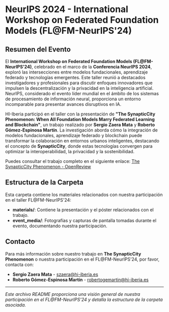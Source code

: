 # NeurIPS 2024 - International Workshop on Federated Foundation Models (FL@FM-NeurIPS'24)

## Resumen del Evento

El **International Workshop on Federated Foundation Models (FL@FM-NeurIPS'24)**, celebrado en el marco de la **Conferencia NeurIPS 2024**, exploró las intersecciones entre modelos fundacionales, aprendizaje federado y tecnologías emergentes. Este taller reunió a destacados investigadores y profesionales para discutir enfoques innovadores que impulsen la descentralización y la privacidad en la inteligencia artificial. NeurIPS, considerado el evento líder mundial en el ámbito de los sistemas de procesamiento de información neural, proporciona un entorno incomparable para presentar avances disruptivos en IA.

HI-Iberia participó en el taller con la presentación de **"The SynapticCity Phenomenon: When All Foundation Models Marry Federated Learning and Blockchain"**, un trabajo realizado por **Sergio Zaera Mata** y **Roberto Gómez-Espinosa Martín**. La investigación aborda cómo la integración de modelos fundacionales, aprendizaje federado y blockchain puede transformar la colaboración en entornos urbanos inteligentes, destacando el concepto de **SynapticCity**, donde estas tecnologías convergen para optimizar la interoperabilidad, la privacidad y la sostenibilidad.

Puedes consultar el trabajo completo en el siguiente enlace:
[The SynapticCity Phenomenon - OpenReview](https://openreview.net/pdf?id=RoUUV2wLdn)

## Estructura de la Carpeta

Esta carpeta contiene los materiales relacionados con nuestra participación en el taller FL@FM-NeurIPS'24:

- **materials/**: Contiene la presentación y el póster relacionados con el trabajo.
- **event_media/**: Fotografías y capturas de pantalla tomadas durante el evento, documentando nuestra participación.

## Contacto

Para más información sobre nuestro trabajo en **The SynapticCity Phenomenon** o nuestra participación en el FL@FM-NeurIPS'24, por favor, contacta con:

- **Sergio Zaera Mata** - szaera@hi-iberia.es
- **Roberto Gómez-Espinosa Martín** - robertogemartin@hi-iberia.es

---

*Este archivo README proporciona una visión general de nuestra participación en el FL@FM-NeurIPS'24 y detalla la estructura de la carpeta asociada.*
